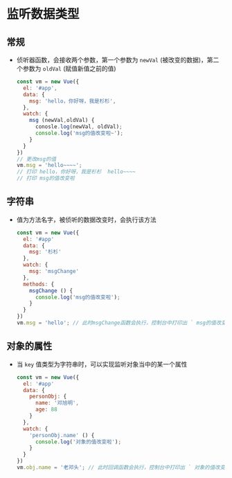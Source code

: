 # 监听数据类型

## 常规

+ 侦听器函数，会接收两个参数，第一个参数为 `newVal` (被改变的数据)，第二个参数为 `oldVal` (赋值新值之前的值)

  ```js
  const vm = new Vue({
    el: '#app',
    data: {
      msg: 'hello，你好呀，我是杉杉',
    },
    watch: {
      msg (newVal,oldVal) {
        conosle.log(newVal, oldVal);
        console.log('msg的值改变啦~');
      }
    }
  })
  // 更改msg的值
  vm.msg = 'hello~~~~';
  // 打印 hello，你好呀，我是杉杉  hello~~~~
  // 打印 msg的值改变啦
  ```

## 字符串

+ 值为方法名字，被侦听的数据改变时，会执行该方法

    ```js
    const vm = new Vue({
      el: '#app'
      data: {
        msg: '杉杉'
      },
      watch: {
        msg: 'msgChange'
      },
      methods: {
        msgChange () {
          console.log('msg的值改变啦');
        }
      }
    })
    vm.msg = 'hello'; // 此时msgChange函数会执行，控制台中打印出 ` msg的值改变啦 `
    ```

## 对象的属性

+ 当 `key` 值类型为字符串时，可以实现监听对象当中的某一个属性

    ```js
    const vm = new Vue({
      el: '#app'
      data: {
        personObj: {
          name: '邓旭明',
          age: 88
        }
      },
      watch: {
        'personObj.name' () {
          console.log('对象的值改变啦');
        }
      }
    })
    vm.obj.name = '老邓头'; // 此时回调函数会执行，控制台中打印出 ` 对象的值改变啦 `
    ```
